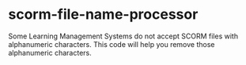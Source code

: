 # scorm-file-name-processor
Some Learning Management Systems do not accept SCORM files with alphanumeric characters. This code will help you remove those alphanumeric characters.
